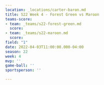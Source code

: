 ```yaml
---
location: _locations/carter-baron.md
title: S22 Week 4 - Forest Green vs Maroon
teams-score:
- team: _teams/s22-forest-green.md
  score: 
- team: _teams/s22-maroon.md
  score: 
field: "1"
date: 2022-04-03T11:00:00.000-04:00
season: 22
week: 4
mvp: ''
game-ball: ''
sportsperson: ''

---
```

